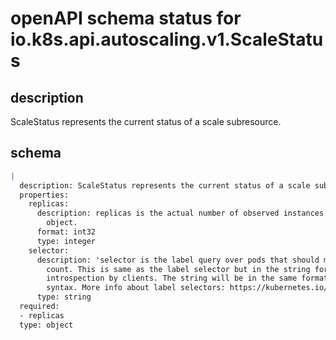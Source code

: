 # openAPI schema status for io.k8s.api.autoscaling.v1.ScaleStatus

## description

ScaleStatus represents the current status of a scale subresource.

## schema

```yaml
|
  description: ScaleStatus represents the current status of a scale subresource.
  properties:
    replicas:
      description: replicas is the actual number of observed instances of the scaled
        object.
      format: int32
      type: integer
    selector:
      description: 'selector is the label query over pods that should match the replicas
        count. This is same as the label selector but in the string format to avoid
        introspection by clients. The string will be in the same format as the query-param
        syntax. More info about label selectors: https://kubernetes.io/docs/concepts/overview/working-with-objects/labels/'
      type: string
  required:
  - replicas
  type: object

```
